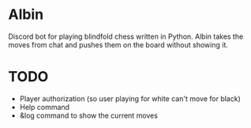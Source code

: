 # Albin

Discord bot for playing blindfold chess written in Python.
Albin takes the moves from chat and pushes them on the board without showing it.

# TODO

- Player authorization (so user playing for white can't move for black)
- Help command
- &log command to show the current moves
